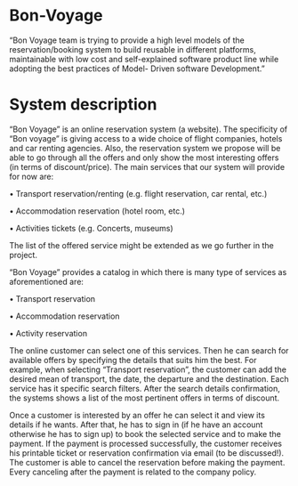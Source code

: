 # Bon-Voyage
 “Bon Voyage team is trying to provide a high level models of the reservation/booking system to build reusable in different platforms, maintainable with low cost and self-explained software product line while adopting the best practices of Model- Driven software Development.”

# System description

“Bon Voyage” is an online reservation system (a website). The specificity of “Bon voyage” is giving access to a wide choice of flight companies, hotels and car renting agencies. Also, the reservation system we propose will be able to go through all the offers and only show the most interesting offers (in terms of discount/price). 
The main services that our system will provide for now are: 

•	Transport reservation/renting (e.g. flight reservation, car rental, etc.)

•	Accommodation reservation (hotel room, etc.)

•	Activities tickets (e.g. Concerts, museums)

The list of the offered service might be extended as we go further in the project.

“Bon Voyage” provides a catalog in which there is many type of services as aforementioned are:

•	Transport reservation

•	Accommodation reservation

•	Activity reservation

The online customer can select one of this services. Then he can search for available offers by specifying the details that suits him the best. For example, when selecting “Transport reservation”, the customer can add the desired mean of transport, the   date, the departure and the destination. Each service has it specific search filters. After the search details confirmation, the systems shows a list of the most pertinent offers in terms of discount. 

Once a customer is interested by an offer he can select it and view its details if he wants. After that, he has to sign in (if he have an account otherwise he has to sign up) to book the selected service and to make the payment. If the payment is processed successfully, the customer receives his printable ticket or reservation confirmation via email (to be discussed!). The customer is able to cancel the reservation before making the payment. Every canceling after the payment is related to the company policy.

